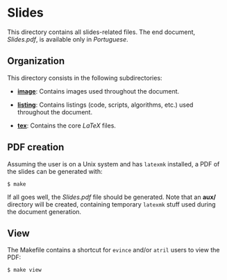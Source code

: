 # Slides

This directory contains all slides-related files. The end document, *Slides.pdf*, is
available only in *Portuguese*.

## Organization

This directory consists in the following subdirectories:

- [**image**](image/): Contains images used throughout the document.

- [**listing**](listing/): Contains listings (code, scripts, algorithms, etc.) used
  throughout the document.

- [**tex**](tex/): Contains the core *LaTeX* files.

## PDF creation

Assuming the user is on a Unix system and has `latexmk` installed, a PDF of the
slides can be generated with:

    $ make

If all goes well, the *Slides.pdf* file should be generated. Note that an **aux/**
directory will be created, containing temporary `latexmk` stuff used during the
document generation.

## View

The Makefile contains a shortcut for `evince` and/or `atril` users to view the PDF:

    $ make view

